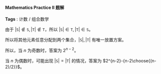 #### Mathematics Practice II 题解

**Tags** : 计数 / 组合数学

由于 $|\texttt{S}|\not\in \texttt{S}, |\texttt{T}|\not\in \texttt{T}$，所以 $|\texttt{S}|\in \texttt{T},|\texttt{T}|\in \texttt{S}$。

所以将其他元素任意分配到两个集合，$|\texttt{S}|,|\texttt{T}|$ 有唯一放置方案。

所以，当 $n$ 为奇数时，答案为 $2^{n-2}$。

当 $n$ 为偶数时，可能出现 $|\texttt{S}|=|\texttt{T}|$ 的情况，答案为 $2^{n-2}-{n-2\choose{(n-2)/2}}$。